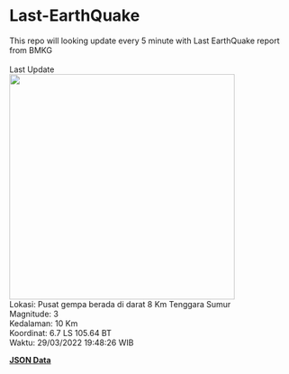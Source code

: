 # Last-EarthQuake
This repo will looking update every 5 minute with Last EarthQuake report from BMKG
<br>
<br>
Last Update
<br>
<img src="https://ews.bmkg.go.id/TEWS/data/20220329194826.mmi.jpg" width="400"/>
<br>
Lokasi: Pusat gempa berada di darat 8 Km Tenggara Sumur <br>
Magnitude: 3 <br>
Kedalaman: 10 Km <br>
Koordinat: 6.7 LS 105.64 BT <br>
Waktu: 29/03/2022 19:48:26 WIB <br>

<a href="./data/data.json">**JSON Data**</a>
